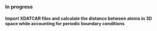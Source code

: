 ### In progress
#### Import XDATCAR files and calculate the distance between atoms in 3D space while accounting for periodic boundary conditions
